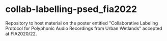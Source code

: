 # collab-labelling-psed_fia2022
Repository to host material on the poster entitled "Collaborative Labeling Protocol for Polyphonic Audio Recordings from Urban Wetlands" accepted at FIA2020/22.

